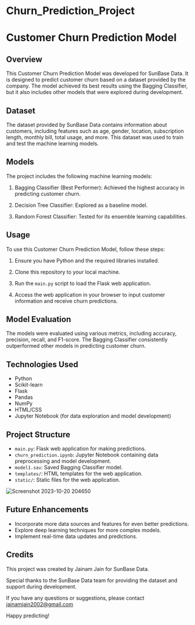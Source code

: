 
# Churn_Prediction_Project
# Customer Churn Prediction Model

## Overview

This Customer Churn Prediction Model was developed for SunBase Data. It is designed to predict customer churn based on a dataset provided by the company. The model achieved its best results using the Bagging Classifier, but it also includes other models that were explored during development.

## Dataset

The dataset provided by SunBase Data contains information about customers, including features such as age, gender, location, subscription length, monthly bill, total usage, and more. This dataset was used to train and test the machine learning models.

## Models

The project includes the following machine learning models:

1. Bagging Classifier (Best Performer): Achieved the highest accuracy in predicting customer churn.

2. Decision Tree Classifier: Explored as a baseline model.

3. Random Forest Classifier: Tested for its ensemble learning capabilities.

## Usage

To use this Customer Churn Prediction Model, follow these steps:

1. Ensure you have Python and the required libraries installed.

2. Clone this repository to your local machine.

3. Run the `main.py` script to load the Flask web application.

4. Access the web application in your browser to input customer information and receive churn predictions.

## Model Evaluation

The models were evaluated using various metrics, including accuracy, precision, recall, and F1-score. The Bagging Classifier consistently outperformed other models in predicting customer churn.

## Technologies Used

- Python
- Scikit-learn
- Flask
- Pandas
- NumPy
- HTML/CSS
- Jupyter Notebook (for data exploration and model development)

## Project Structure

- `main.py`: Flask web application for making predictions.
- `churn_prediction.ipynb`: Jupyter Notebook containing data preprocessing and model development.
- `model1.sav`: Saved Bagging Classifier model.
- `templates/`: HTML templates for the web application.
- `static/`: Static files for the web application.

![Screenshot 2023-10-20 204650](https://github.com/Jainamrockk/Churn_Prediction_Project/assets/67656502/91bff769-a886-4e36-8401-16aed3a6f45f)

## Future Enhancements

- Incorporate more data sources and features for even better predictions.
- Explore deep learning techniques for more complex models.
- Implement real-time data updates and predictions.

## Credits

This project was created by Jainam Jain for SunBase Data.

Special thanks to the SunBase Data team for providing the dataset and support during development.

If you have any questions or suggestions, please contact jainamjain2002@gmail.com

Happy predicting!
